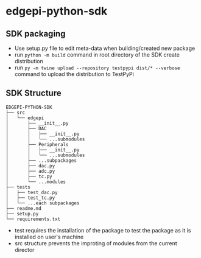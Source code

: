 # edgepi-python-sdk

## SDK packaging

- Use setup.py file to edit meta-data when building/created new package
- run ```python -m build``` command in root directory of the SDK create distribution
- run ```py -m twine upload --repository testpypi dist/* --verbose``` command to upload the distribution to TestPyPi

## SDK Structure
```
EDGEPI-PYTHON-SDK
├── src
│   └── edgepi
│       ├── __init__.py
│       ├── DAC
│       │   ├── __init__.py
│       │   └── ...submodules
│       ├── Peripherals
│       │   ├── __init__.py
│       │   └── ...submodules
│       ├── ...subpackages
│       ├── dac.py
│       ├── adc.py
│       ├── tc.py
│       └── ...modules
├── tests
│   ├── test_dac.py
│   ├── test_tc.py
│   └── ...each subpackages
├── readme.md
├── setup.py
└── requirements.txt
```

- test requires the installation of the package to test the package as it is installed on user's machine
- src structure prevents the improting of modules from the current director
